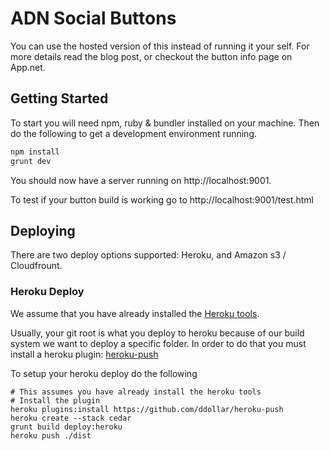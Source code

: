 # ADN Social Buttons

You can use the hosted version of this instead of running it your self. For more details read the blog post, or checkout the button info page on App.net.

## Getting Started

To start you will need npm, ruby & bundler installed on your machine. Then do the following to get a development environment running.

```sh
npm install
grunt dev
```

You should now have a server running on http://localhost:9001.

To test if your button build is working go to http://localhost:9001/test.html

## Deploying

There are two deploy options supported: Heroku, and Amazon s3 / Cloudfrount.

### Heroku Deploy

We assume that you have already installed the [Heroku tools](https://devcenter.heroku.com/articles/quickstart).

Usually, your git root is what you deploy to heroku because of our build system we want to deploy a specific folder. In order to do that you must install a heroku plugin: [heroku-push](https://github.com/ddollar/heroku-push)

To setup your heroku deploy do the following

```
# This assumes you have already install the heroku tools
# Install the plugin
heroku plugins:install https://github.com/ddollar/heroku-push
heroku create --stack cedar
grunt build deploy:heroku
heroku push ./dist
```



